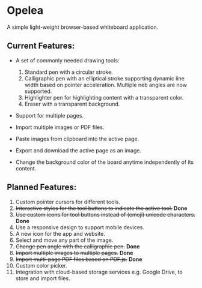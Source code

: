 # Opelea
A simple light-weight browser-based whiteboard application. 

## Current Features:
* A set of commonly needed drawing tools:
  1. Standard pen with a circular stroke.
  2. Calligraphic pen with an elliptical stroke supporting dynamic line width based on pointer acceleration. Multiple neb angles are now supported.
  3. Highlighter pen for highlighting content with a transparent color.
  4. Eraser with a transparent background.

* Support for multiple pages.
* Import multiple images or PDF files.
* Paste images from clipboard into the active page.
* Export and download the active page as an image.
* Change the background color of the board anytime independently of its content.

## Planned Features:
1. Custom pointer cursors for different tools.
2. ~~Interactive styles for the tool buttons to indicate the active tool.~~ **Done**
3. ~~Use custom icons for tool buttons instead of (emoji) unicode characters.~~ **Done**
4. Use a responsive design to support mobile devices.
5. A new icon for the app and website.
6. Select and move any part of the image.
7. ~~Change pen angle with the calligraphic pen.~~ **Done**
8. ~~Import multiple images to multiple pages.~~ **Done**
9. ~~Import multi-page PDF files based on PDF.js.~~ **Done**
10. Custom color picker.
11. Integration with cloud-based storage services e.g. Google Drive, to store and import files.
